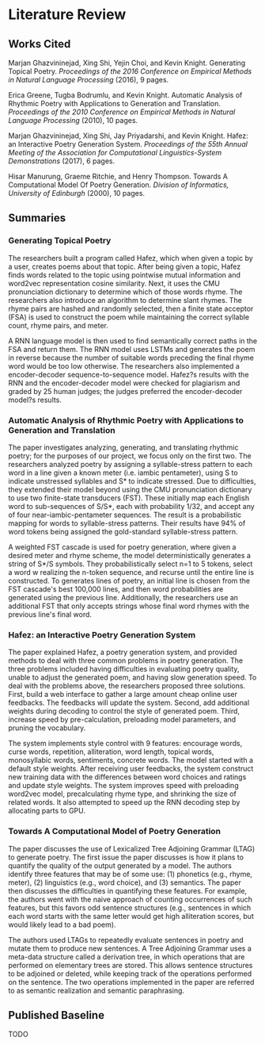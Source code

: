 # Literature Review

## Works Cited

Marjan Ghazvininejad, Xing Shi, Yejin Choi, and Kevin Knight. Generating Topical Poetry. *Proceedings of the 2016 Conference on Empirical Methods in Natural Language Processing* (2016), 9 pages.

Erica Greene, Tugba Bodrumlu, and Kevin Knight. Automatic Analysis of Rhythmic Poetry with Applications to Generation and Translation. *Proceedings of the 2010 Conference on Empirical Methods in Natural Language Processing* (2010), 10 pages.

Marjan Ghazvininejad, Xing Shi, Jay Priyadarshi, and Kevin Knight. Hafez: an Interactive Poetry Generation System. *Proceedings of the 55th Annual Meeting of the Association for Computational Linguistics-System Demonstrations* (2017), 6 pages.

Hisar Manurung, Graeme Ritchie, and Henry Thompson. Towards A Computational Model Of Poetry Generation. *Division of Informatics, University of Edinburgh* (2000), 10 pages.

## Summaries

### Generating Topical Poetry

The researchers built a program called Hafez, which when given a topic by a user, creates poems about that topic. After being given a topic, Hafez finds words related to the topic using pointwise mutual information and word2vec representation cosine similarity. Next, it uses the CMU pronunciation dictionary to determine which of those words rhyme. The researchers also introduce an algorithm to determine slant rhymes. The rhyme pairs are hashed and randomly selected, then a finite state acceptor (FSA) is used to construct the poem while maintaining the correct syllable count, rhyme pairs, and meter. 

A RNN language model is then used to find semantically correct paths in the FSA and return them. The RNN model uses LSTMs and generates the poem in reverse because the number of suitable words preceding the final rhyme word would be too low otherwise. The researchers also implemented a encoder-decoder sequence-to-sequence model. Hafez?s results with the RNN and the encoder-decoder model were checked for plagiarism and graded by 25 human judges; the judges preferred the encoder-decoder model?s results.

### Automatic Analysis of Rhythmic Poetry with Applications to Generation and Translation

The paper investigates analyzing, generating, and translating rhythmic poetry; for the purposes of our project, we focus only on the first two. The researchers analyzed poetry by assigning a syllable-stress pattern to each word in a line given a known meter (i.e. iambic pentameter), using S to indicate unstressed syllables and S* to indicate stressed. Due to difficulties, they extended their model beyond using the CMU pronunciation dictionary to use two  finite-state transducers (FST). These initially map each English word to sub-sequences of S/S*, each with probability 1/32, and accept any of four near-iambic-pentameter sequences. The result is a probabilistic mapping for words to syllable-stress patterns. Their results have 94\% of word tokens being assigned the gold-standard syllable-stress pattern.

A weighted FST cascade is used for poetry generation, where given a desired meter and rhyme scheme, the model deterministically generates a string of S*/S symbols. They probabilistically select n=1 to 5 tokens, select a word w realizing the n-token sequence, and recurse until the entire line is constructed. To generates lines of poetry, an initial line is chosen from the FST cascade's best 100,000 lines, and then word probabilities are generated using the previous line. Additionally, the researchers use an additional FST that only accepts strings whose final word rhymes with the previous line's final word. 

### Hafez: an Interactive Poetry Generation System

The paper explained Hafez, a poetry generation system, and provided methods to deal with three common problems in poetry generation. The three problems included having difficulties in evaluating poetry quality, unable to adjust the generated poem, and having slow generation speed. To deal with the problems above, the researchers proposed three solutions. First, build a web interface to gather a large amount cheap online user feedbacks. The feedbacks will update the system. Second, add additional weights during decoding to control the style of generated poem. Third, increase speed by pre-calculation, preloading model parameters, and pruning the vocabulary. 

The system implements style control with 9 features: encourage words, curse words, repetition, alliteration, word length, topical words, monosyllabic words, sentiments, concrete words. The model started with a default style weights. After receiving user feedbacks, the system construct new training data with the differences between word choices and ratings and update style weights. The system improves speed with preloading word2vec model, precalculating rhyme type, and shrinking the size of related words. It also attempted to speed up the RNN decoding step by allocating parts to GPU. 

### Towards A Computational Model of Poetry Generation

The paper discusses the use of Lexicalized Tree Adjoining Grammar (LTAG) to generate poetry. The first issue the paper discusses is how it plans to quantify the quality of the output generated by a model. The authors identify three features that may be of some use: (1) phonetics (e.g., rhyme, meter), (2) linguistics (e.g., word choice), and (3) semantics. The paper then discusses the difficulties in quantifying these features. For example, the authors went with the naive approach of counting occurrences of such features, but this favors odd sentence structures (e.g., sentences in which each word starts with the same letter would get high alliteration scores, but would likely lead to a bad poem).

The authors used LTAGs to repeatedly evaluate sentences in poetry and mutate them to produce new sentences. A Tree Adjoining Grammar uses a meta-data structure called a derivation tree, in which operations that are performed on elementary trees are stored. This allows sentence structures to be adjoined or deleted, while keeping track of the operations performed on the sentence. The two operations implemented in the paper are referred to as semantic realization and semantic paraphrasing.

## Published Baseline
TODO